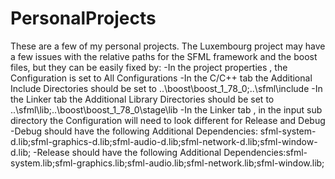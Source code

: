 # PersonalProjects
These are a few of my personal projects.
The Luxembourg project may have a few issues with the relative paths for the SFML framework and the boost files, but they can be easily fixed by:
-In the project properties , the Configuration is set to All Configurations
-In the C/C++ tab the Additional Include Directories should be set to ..\boost\boost_1_78_0;..\sfml\include
-In the Linker tab the Additional Library Directories should be set to ..\sfml\lib;..\boost\boost_1_78_0\stage\lib
-In the Linker tab , in the input sub directory the Configuration will need to look different for Release and Debug
-Debug should have the following Additional Dependencies: sfml-system-d.lib;sfml-graphics-d.lib;sfml-audio-d.lib;sfml-network-d.lib;sfml-window-d.lib;
-Release should have the following Additional Dependencies:sfml-system.lib;sfml-graphics.lib;sfml-audio.lib;sfml-network.lib;sfml-window.lib;
